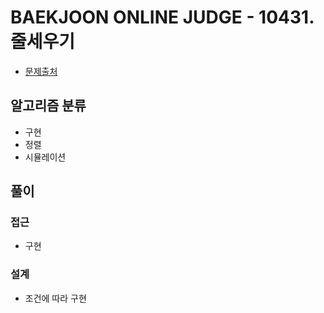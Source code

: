 # BAEKJOON ONLINE JUDGE - 10431. 줄세우기

- [문제출처](https://www.acmicpc.net/problem/10431 '10431. 줄세우기')

## 알고리즘 분류

- 구현
- 정렬
- 시뮬레이션

## 풀이

### 접근

- 구현

### 설계

- 조건에 따라 구현
